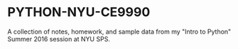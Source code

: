 # PYTHON-NYU-CE9990
A collection of notes, homework, and sample data from my "Intro to Python" Summer 2016 session at NYU SPS.
